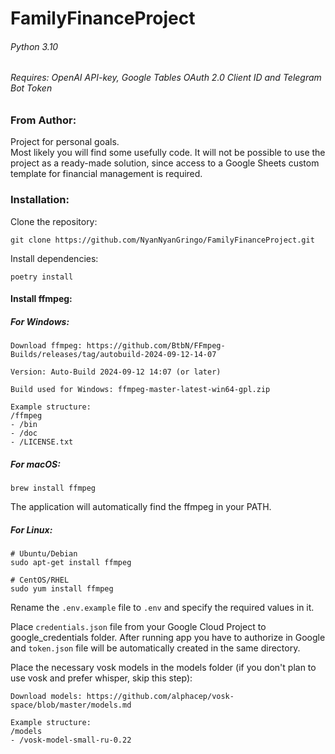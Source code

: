 # FamilyFinanceProject

###### Python 3.10
###### Requires: OpenAI API-key, Google Tables OAuth 2.0 Client ID and Telegram Bot Token

### From Author:
Project for personal goals.  
Most likely you will find some usefully code.
It will not be possible to use the project as a ready-made solution,
since access to a Google Sheets custom template for financial management is required.

### Installation:

Clone the repository:
```
git clone https://github.com/NyanNyanGringo/FamilyFinanceProject.git
```

Install dependencies:
```
poetry install
```

#### Install ffmpeg:

##### For Windows:
```
Download ffmpeg: https://github.com/BtbN/FFmpeg-Builds/releases/tag/autobuild-2024-09-12-14-07

Version: Auto-Build 2024-09-12 14:07 (or later)

Build used for Windows: ffmpeg-master-latest-win64-gpl.zip

Example structure:
/ffmpeg
- /bin
- /doc
- /LICENSE.txt
```

##### For macOS:
```
brew install ffmpeg
```
The application will automatically find the ffmpeg in your PATH.

##### For Linux:
```
# Ubuntu/Debian
sudo apt-get install ffmpeg

# CentOS/RHEL
sudo yum install ffmpeg
```

Rename the `.env.example` file to `.env` and specify the required values in it.

Place `credentials.json` file from your Google Cloud Project to google_credentials folder.
After running app you have to authorize in Google and `token.json` file will be automatically
created in the same directory.

Place the necessary vosk models in the models folder
(if you don't plan to use vosk and prefer whisper, skip this step):
```
Download models: https://github.com/alphacep/vosk-space/blob/master/models.md

Example structure:
/models
- /vosk-model-small-ru-0.22
```
